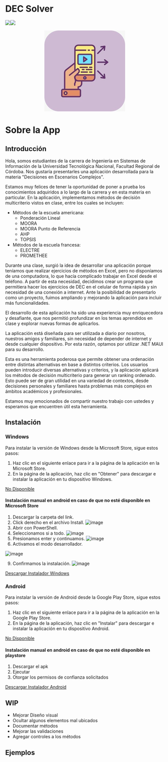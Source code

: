 # DEC Solver
![](https://img.shields.io/github/release/pandao/editor.md.svg)![](https://img.shields.io/github/stars/pandao/editor.md.svg)
<p align="center">
  <img src="https://github.com/Rusgo/DECSolver/blob/main/WhatsApp%20Image%202024-06-28%20at%2013.09.55.jpeg" alt="Descripción de la imagen">

# Sobre la App

## Introducción
Hola, somos estudiantes de la carrera de Ingeniería en Sistemas de Información de la Universidad Tecnológica Nacional, Facultad Regional de Córdoba. Nos gustaría presentarles una aplicación desarrollada para la materia "Decisiones en Escenarios Complejos".

Estamos muy felices de tener la oportunidad de poner a prueba los conocimientos adquiridos a lo largo de la carrera y en esta materia en particular. En la aplicación, implementamos métodos de decisión multicriterio vistos en clase, entre los cuales se incluyen:

- Métodos de la escuela americana:
	- Ponderación Lineal
	- MOORA
	- MOORA Punto de Referencia
	- AHP
	- TOPSIS
- Métodos de la escuela francesa:
	- ELECTRE
	- PROMETHEE

Durante una clase, surgió la idea de desarrollar una aplicación porque teníamos que realizar ejercicios de métodos en Excel, pero no disponíamos de una computadora, lo que hacía complicado trabajar en Excel desde el teléfono. A partir de esta necesidad, decidimos crear un programa que permitiera hacer los ejercicios de DEC en el celular de forma rápida y sin necesidad de una conexión a internet. Ante la posibilidad de presentarlo como un proyecto, fuimos ampliando y mejorando la aplicación para incluir más funcionalidades.

El desarrollo de esta aplicación ha sido una experiencia muy enriquecedora y desafiante, que nos permitió profundizar en los temas aprendidos en clase y explorar nuevas formas de aplicarlos.

La aplicación está diseñada para ser utilizada a diario por nosotros, nuestros amigos y familiares, sin necesidad de depender de internet y desde cualquier dispositivo. Por esta razón, optamos por utilizar .NET MAUI para su desarrollo.

Esta es una herramienta poderosa que permite obtener una ordenación entre distintas alternativas en base a distintos criterios. Los usuarios pueden introducir diversas alternativas y criterios, y la aplicación aplicará los métodos de decisión multicriterio para generar un ranking ordenado. Esto puede ser de gran utilidad en una variedad de contextos, desde decisiones personales y familiares hasta problemas más complejos en ámbitos académicos y profesionales.

Estamos muy emocionados de compartir nuestro trabajo con ustedes y esperamos que encuentren útil esta herramienta.

## Instalación 
### Windows

Para instalar la versión de Windows desde la Microsoft Store, sigue estos pasos:
1. Haz clic en el siguiente enlace para ir a la página de la aplicación en la Microsoft Store.
2. En la página de la aplicación, haz clic en "Obtener" para descargar e instalar la aplicación en tu dispositivo Windows.

[No Disponible](#)

#### Instalación manual en android en caso de que no esté disponible en Microsoft Store

1. Descargar la carpeta del link.
2. Click derecho en el archivo Install.
![image](https://github.com/Rusgo/DECSolver/assets/107321881/60b94def-07c8-4ceb-9275-2feea4d33941)
3. Abrir con PowerShell.
5. Seleccionamos si a todo.
![image](https://github.com/Rusgo/DECSolver/assets/107321881/e27fe24e-4940-4b2a-ac67-776df84a20ab)
6. Presionamos enter y continuamos.
![image](https://github.com/Rusgo/DECSolver/assets/107321881/2ac32726-8453-4a68-a51d-bac22e790447)
7. Activamos el modo desarrollador.

![image](https://github.com/Rusgo/DECSolver/assets/107321881/1f63428e-f152-4e77-b371-f75555d3a8b2)

9. Confirmamos la instalación.
![image](https://github.com/Rusgo/DECSolver/assets/107321881/3a8bfaf5-7337-44dc-b8e2-1bf7f19bde61)

[Descargar Instalador Windows](https://drive.google.com/drive/folders/17Zf0J_AfWvWxE3Em-RWzvmI8WJqu6dQX?usp=drive_link)

### Android

Para instalar la versión de Android desde la Google Play Store, sigue estos pasos:
1. Haz clic en el siguiente enlace para ir a la página de la aplicación en la Google Play Store.
2. En la página de la aplicación, haz clic en "Instalar" para descargar e instalar la aplicación en tu dispositivo Android.

[No Disponible](#)

#### Instalación manual en android en caso de que no esté disponible en playstore
1. Descargar el apk
2. Ejecutar
3. Otorgar los permisos de confianza solicitados
   
[Descargar Instalador Android](https://drive.google.com/drive/folders/1oHB0ZKHQ4M9UZrE-nOIx_hIFd5sieIzo?usp=drive_link)
## WIP
- Mejorar Diseño visual
- Ocultar algunos elementos mal ubicados
- Documentar métodos
- Mejorar las validaciones
- Agregar controles a los métodos

## Ejemplos


